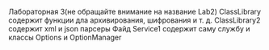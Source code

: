 Лабораторная 3(не обращайте внимание на название Lab2)
ClassLibrary содержит функции дла архивирования, шифрования и т. д.
ClassLibrary2 содержит xml и json парсеры
Файд Service1 содержит саму службу и классы Options и OptionManager
